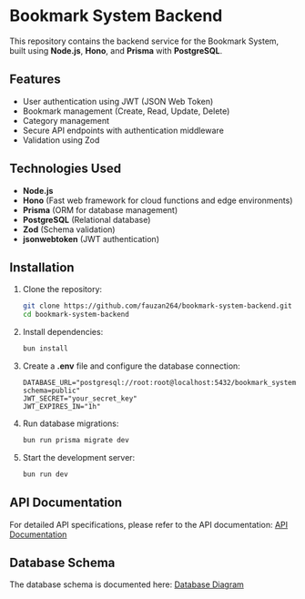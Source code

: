 # Bookmark System Backend

This repository contains the backend service for the Bookmark System, built using **Node.js**, **Hono**, and **Prisma** with **PostgreSQL**.

## Features
- User authentication using JWT (JSON Web Token)
- Bookmark management (Create, Read, Update, Delete)
- Category management
- Secure API endpoints with authentication middleware
- Validation using Zod

## Technologies Used
- **Node.js**
- **Hono** (Fast web framework for cloud functions and edge environments)
- **Prisma** (ORM for database management)
- **PostgreSQL** (Relational database)
- **Zod** (Schema validation)
- **jsonwebtoken** (JWT authentication)

## Installation

1. Clone the repository:
   ```sh
   git clone https://github.com/fauzan264/bookmark-system-backend.git
   cd bookmark-system-backend
   ```

2. Install dependencies:
   ```sh
   bun install
   ```

3. Create a **.env** file and configure the database connection:
   ```env
   DATABASE_URL="postgresql://root:root@localhost:5432/bookmark_system?schema=public"
   JWT_SECRET="your_secret_key"
   JWT_EXPIRES_IN="1h"
   ```

4. Run database migrations:
   ```sh
   bun run prisma migrate dev
   ```

5. Start the development server:
   ```sh
   bun run dev
   ```

## API Documentation

For detailed API specifications, please refer to the API documentation:
[API Documentation](https://github.com/fauzan264/bookmark-system-backend/tree/master/docs/api-spec)

## Database Schema

The database schema is documented here:
[Database Diagram](https://github.com/fauzan264/bookmark-system-backend/tree/master/docs)
